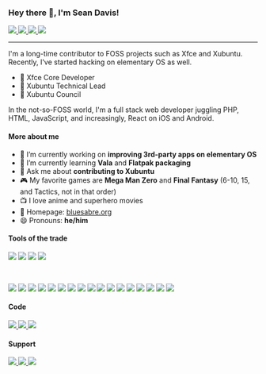 ### Hey there 👋, I'm Sean Davis!

<a href="https://twitter.com/bluesabredavis">
  <img src="https://img.shields.io/badge/Twitter-@bluesabredavis-blue?logo=twitter&style=social">
</a>
<a href="https://www.facebook.com/bluesabre.org">
  <img src="https://img.shields.io/badge/Facebook-bluesabre.org-blue?logo=facebook&style=social">
</a>
<a href="https://fosstodon.org/@bluesabre">
  <img src="https://img.shields.io/badge/Mastodon-@bluesabre@fosstodon.org-blue?logo=mastodon&style=social">
</a>
<a href="https://www.linkedin.com/in/sean-davis-738b0429/">
  <img src="https://img.shields.io/badge/LinkedIn-Sean Davis-blue?logo=linkedin&style=social">
</a>

<hr>

I'm a long-time contributor to FOSS projects such as Xfce and Xubuntu. Recently, I've started hacking on elementary OS as well.

- 🎩 Xfce Core Developer
- 🎩 Xubuntu Technical Lead
- 🎩 Xubuntu Council

In the not-so-FOSS world, I'm a full stack web developer juggling PHP, HTML, JavaScript, and increasingly, React on iOS and Android.

#### More about me

- 🔭 I’m currently working on **improving 3rd-party apps on elementary OS**
- 🌱 I’m currently learning **Vala** and **Flatpak packaging**
- 💬 Ask me about **contributing to Xubuntu**
- 🎮 My favorite games are **Mega Man Zero** and **Final Fantasy** (6-10, 15, and Tactics, not in that order)
- 📺 I love anime and superhero movies
- 🏡 Homepage: <a href="https://bluesabre.org">bluesabre.org</a>
- 😄 Pronouns: **he/him**

#### Tools of the trade
<img src="https://img.shields.io/badge/elementary OS-white?logo=elementary&style=for-the-badge"> <img src="https://img.shields.io/badge/ubuntu-77216F?logo=ubuntu&style=for-the-badge"> <img src="https://img.shields.io/badge/Xfce-333333?logo=xfce&style=for-the-badge">
<img src="https://img.shields.io/badge/macOS-black?logo=apple&style=for-the-badge">

<br>

<img src="https://img.shields.io/badge/Apache-f49223?logo=apache&style=for-the-badge"> <img src="https://img.shields.io/badge/c/c++-white?logo=c&style=for-the-badge">
<img src="https://img.shields.io/badge/css-2565f1?logo=css3&style=for-the-badge">
<img src="https://img.shields.io/badge/Digital Ocean-white?logo=digitalocean&style=for-the-badge">
<img src="https://img.shields.io/badge/html5-white?logo=html5&style=for-the-badge">
<img src="https://img.shields.io/badge/javascript-black?logo=javascript&style=for-the-badge">
<img src="https://img.shields.io/badge/jQuery-0769ad?logo=jquery&style=for-the-badge">
<img src="https://img.shields.io/badge/Linode-white?logo=linode&style=for-the-badge">
<img src="https://img.shields.io/badge/MariaDB-4e629a?logo=mariadb&style=for-the-badge">
<img src="https://img.shields.io/badge/nginx-white?logo=nginx&style=for-the-badge">
<img src="https://img.shields.io/badge/php-white?logo=php&style=for-the-badge">
<img src="https://img.shields.io/badge/python-ffd343?logo=python&style=for-the-badge">
<img src="https://img.shields.io/badge/react-282c34?logo=react&style=for-the-badge">
<img src="https://img.shields.io/badge/sass-white?logo=sass&style=for-the-badge">
<img src="https://img.shields.io/badge/vala-403757?logo=gnome&style=for-the-badge">
<img src="https://img.shields.io/badge/vscode-007ACC?logo=visual%20studio%20code&style=for-the-badge">
<img src="https://img.shields.io/badge/Vue-35495e?logo=vue.js&style=for-the-badge">

#### Code
<a href="https://github.com/bluesabre">
  <img src="https://img.shields.io/badge/GitHub-bluesabre-blue?logo=github&style=for-the-badge">
</a>
<a href="https://launchpad.net/~bluesabre">
  <img src="https://img.shields.io/badge/Launchpad-bluesabre-blue?logo=launchpad&style=for-the-badge">
</a>
<a href="https://gitlab.xfce.org/bluesabre">
  <img src="https://img.shields.io/badge/Xfce-@bluesabre-blue?logo=gitlab&style=for-the-badge">
</a>

#### Support

<a href="https://github.com/sponsors/bluesabre">
  <img src="https://img.shields.io/badge/GitHub-Sponsor Me-blue?logo=Github%20Sponsors&style=for-the-badge">
</a>
<a href="https://www.patreon.com/bluesabre">
  <img src="https://img.shields.io/badge/Patreon-Become a Patron-blue?logo=patreon&style=for-the-badge">
</a>
<a href="https://paypal.me/bluesabre">
  <img src="https://img.shields.io/badge/PayPal-One Time Tip-blue?logo=paypal&style=for-the-badge">
</a>
